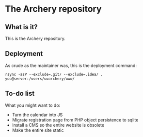 # The Archery repository

## What is it?

This is the Archery repository.

## Deployment

As crude as the maintainer was, this is the deployment command:

```
rsync -azP --exclude=.git/ --exclude=.idea/ . you@server:/users/uwarchery/www/
```

## To-do list

What you might want to do:

* Turn the calendar into JS
* Migrate registration page from PHP object persistence to sqlite
* Install a CMS so the entire website is obsolete
* Make the entire site static